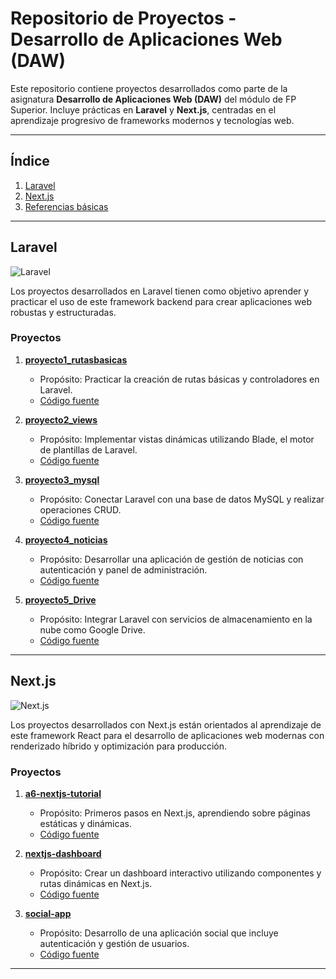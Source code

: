 # Repositorio de Proyectos - Desarrollo de Aplicaciones Web (DAW)

Este repositorio contiene proyectos desarrollados como parte de la asignatura **Desarrollo de Aplicaciones Web (DAW)** del módulo de FP Superior. Incluye prácticas en **Laravel** y **Next.js**, centradas en el aprendizaje progresivo de frameworks modernos y tecnologías web.

---

## Índice

1. [Laravel](#laravel)
2. [Next.js](#nextjs)
3. [Referencias básicas](#referencias-básicas)

---

## Laravel

![Laravel](https://laravel.com/img/logotype.min.svg)

Los proyectos desarrollados en Laravel tienen como objetivo aprender y practicar el uso de este framework backend para crear aplicaciones web robustas y estructuradas. 

### Proyectos

1. **[proyecto1_rutasbasicas](./Laravel/proyecto1_rutasbasicas)**
   - Propósito: Practicar la creación de rutas básicas y controladores en Laravel.
   - [Código fuente](./Laravel/proyecto1_rutasbasicas)

2. **[proyecto2_views](./Laravel/proyecto2_views)**
   - Propósito: Implementar vistas dinámicas utilizando Blade, el motor de plantillas de Laravel.
   - [Código fuente](./Laravel/proyecto2_views)

3. **[proyecto3_mysql](./Laravel/proyecto3_mysql)**
   - Propósito: Conectar Laravel con una base de datos MySQL y realizar operaciones CRUD.
   - [Código fuente](./Laravel/proyecto3_mysql)

4. **[proyecto4_noticias](./Laravel/proyecto4_noticias)**
   - Propósito: Desarrollar una aplicación de gestión de noticias con autenticación y panel de administración.
   - [Código fuente](./Laravel/proyecto4_noticias)

5. **[proyecto5_Drive](./Laravel/proyecto5_Drive)**
   - Propósito: Integrar Laravel con servicios de almacenamiento en la nube como Google Drive.
   - [Código fuente](./Laravel/proyecto5_Drive)

---

## Next.js

![Next.js](https://nextjs.org/static/favicon/favicon.ico)

Los proyectos desarrollados con Next.js están orientados al aprendizaje de este framework React para el desarrollo de aplicaciones web modernas con renderizado híbrido y optimización para producción.

### Proyectos

1. **[a6-nextjs-tutorial](./Next/a6-nextjs-tutorial)**
   - Propósito: Primeros pasos en Next.js, aprendiendo sobre páginas estáticas y dinámicas.
   - [Código fuente](./Next/a6-nextjs-tutorial)

2. **[nextjs-dashboard](./Next/nextjs-dashboard)**
   - Propósito: Crear un dashboard interactivo utilizando componentes y rutas dinámicas en Next.js.
   - [Código fuente](./Next/nextjs-dashboard)

3. **[social-app](./Next/social-app)**
   - Propósito: Desarrollo de una aplicación social que incluye autenticación y gestión de usuarios.
   - [Código fuente](./Next/social-app/social-app/)

---